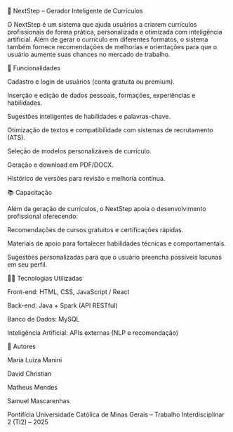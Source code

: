 📄 NextStep – Gerador Inteligente de Currículos

O NextStep é um sistema que ajuda usuários a criarem currículos profissionais de forma prática, personalizada e otimizada com inteligência artificial.
Além de gerar o currículo em diferentes formatos, o sistema também fornece recomendações de melhorias e orientações para que o usuário aumente suas chances no mercado de trabalho.

🚀 Funcionalidades

Cadastro e login de usuários (conta gratuita ou premium).

Inserção e edição de dados pessoais, formações, experiências e habilidades.

Sugestões inteligentes de habilidades e palavras-chave.

Otimização de textos e compatibilidade com sistemas de recrutamento (ATS).

Seleção de modelos personalizáveis de currículo.

Geração e download em PDF/DOCX.

Histórico de versões para revisão e melhoria contínua.

📚 Capacitação

Além da geração de currículos, o NextStep apoia o desenvolvimento profissional oferecendo:

Recomendações de cursos gratuitos e certificações rápidas.

Materiais de apoio para fortalecer habilidades técnicas e comportamentais.

Sugestões personalizadas para que o usuário preencha possíveis lacunas em seu perfil.

👨‍💻 Tecnologias Utilizadas

Front-end: HTML, CSS, JavaScript / React

Back-end: Java + Spark (API RESTful)

Banco de Dados: MySQL

Inteligência Artificial: APIs externas (NLP e recomendação)

👥 Autores

Maria Luiza Manini

David Christian

Matheus Mendes

Samuel Mascarenhas

Pontifícia Universidade Católica de Minas Gerais – Trabalho Interdisciplinar 2 (TI2) – 2025
